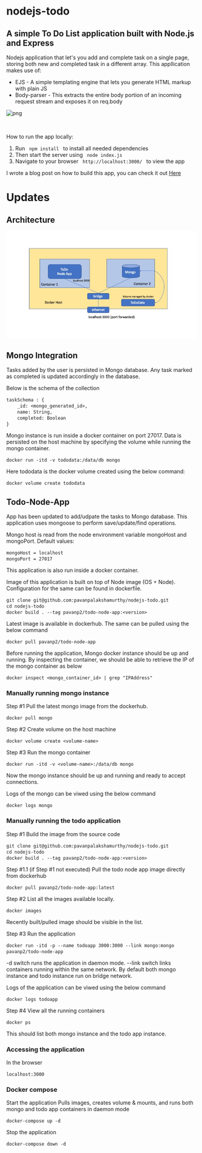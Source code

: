 # nodejs-todo

<h2> A simple To Do List application built with Node.js and Express</h2>

<p> Nodejs application that let's you add and complete task on a single page, storing both new and completed task in a different array. This appllication makes use of: </p>

<ul>
<li> EJS - A simple templating engine that lets you generate HTML markup with plain JS </li>

<li> Body-parser - This extracts the entire body portion of an incoming request stream and exposes it on req.body </li>
</ul>

![png](https://github.com/missating/nodejs-todo/blob/master/todo.png?raw=true 'web todo')

<br>

<p> How to run the app locally: </p>

<ol>
<li> Run <code> npm install </code> to install all needed dependencies </li>

<li> Then start the server using <code> node index.js </code> </li>

<li> Navigate to your browser <code> http://localhost:3000/ </code> to view the app </li>
</ol>

<p> I wrote a blog post on how to build this app, you can check it out <a href="https://medium.com/@atingenkay/creating-a-todo-app-with-node-js-express-8fa51f39b16f" target="_blank">Here</a>

# Updates

## Architecture
![jpeg](https://github.com/pavanpalakshamurthy/nodejs-todo/blob/master/images/architecture.jpeg?raw=true 'todo app architecture')


## Mongo Integration
Tasks added by the user is persisted in Mongo database. Any task marked as completed is updated accordingly in the database.

Below is the schema of the collection
```
taskSchema : {
    _id: <mongo_generated_id>,
    name: String,
    completed: Boolean
}
```

Mongo instance is run inside a docker container on port 27017. Data is persisted on the host machine
by specifying the volume while running the mongo container.

```
docker run -itd -v tododata:/data/db mongo
```

Here tododata is the docker volume created using the below command:
```
docker volume create tododata
```

## Todo-Node-App
App has been updated to add/udpate the tasks to Mongo database. This application uses mongoose to perform save/update/find operations.

Mongo host is read from the node environment variable mongoHost and mongoPort.
Default values:
```
mongoHost = localhost
mongoPort = 27017
```

This application is also run inside a docker container.

Image of this application is built on top of Node image (OS + Node). Configuration for the same can be found in dockerfile.

```
git clone git@github.com:pavanpalakshamurthy/nodejs-todo.git
cd nodejs-todo
docker build . --tag pavanp2/todo-node-app:<version>
```

Latest image is available in dockerhub. The same can be pulled using the below command
```
docker pull pavanp2/todo-node-app
```

Before running the application, Mongo docker instance should be up and running. By inspecting
the container, we should be able to retrieve the IP of the mongo container as below
```
docker inspect <mongo_container_id> | grep "IPAddress"
```

### Manually running mongo instance
Step #1
Pull the latest mongo image from the dockerhub.
```
docker pull mongo
```

Step #2
Create volume on the host machine
```
docker volume create <volume-name>
```

Step #3
Run the mongo container
```
docker run -itd -v <volume-name>:/data/db mongo
```
Now the mongo instance should be up and running and ready to accept connections.

Logs of the mongo can be viwed using the below command
```
docker logs mongo
```

### Manually running the todo application
Step #1
Build the image from the source code
```
git clone git@github.com:pavanpalakshamurthy/nodejs-todo.git
cd nodejs-todo
docker build . --tag pavanp2/todo-node-app:<version>
```

Step #1.1 (if Step #1 not executed)
Pull the todo node app image directly from dockerhub
```
docker pull pavanp2/todo-node-app:latest
```

Step #2
List all the images available locally. 
```
docker images
```
Recently built/pulled image should be visible in the list.

Step #3
Run the application
```
docker run -itd -p --name todoapp 3000:3000 --link mongo:mongo pavanp2/todo-node-app
```
-d switch runs the application in daemon mode.
--link switch links containers running within the same network. By default both
mongo instance and todo instance run on bridge network.

Logs of the application can be viwed using the below command
```
docker logs todoapp
```

Step #4
View all the running containers
```
docker ps
```
This should list both mongo instance and the todo app instance.

### Accessing the application
In the browser
```
localhost:3000
```

### Docker compose
Start the application
Pulls images, creates volume & mounts, and runs both mongo and todo app containers in daemon mode
```
docker-compose up -d
```

Stop the application
```
docker-compose down -d
```
